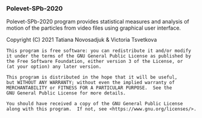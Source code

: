 ### Polevet-SPb-2020

Polevet-SPb-2020 program provides statistical measures and analysis
of motion of the particles from video files using graphical user interface.

Copyright (C) 2021  Tatiana Novosadjuk & Victoria Tsvetkova

    This program is free software: you can redistribute it and/or modify
    it under the terms of the GNU General Public License as published by
    the Free Software Foundation, either version 3 of the License, or
    (at your option) any later version.

    This program is distributed in the hope that it will be useful,
    but WITHOUT ANY WARRANTY; without even the implied warranty of
    MERCHANTABILITY or FITNESS FOR A PARTICULAR PURPOSE.  See the
    GNU General Public License for more details.

    You should have received a copy of the GNU General Public License
    along with this program.  If not, see <https://www.gnu.org/licenses/>.